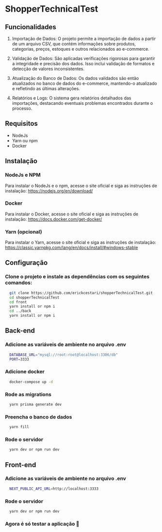 # ShopperTechnicalTest



## Funcionalidades

1. Importação de Dados: O projeto permite a importação de dados a partir de um arquivo CSV, que contém informações sobre produtos, categorias, preços, estoques e outros relacionados ao e-commerce.

2. Validação de Dados: São aplicadas verificações rigorosas para garantir a integridade e precisão dos dados. Isso inclui validação de formatos e detecção de valores inconsistentes.

3. Atualização do Banco de Dados: Os dados validados são então atualizados no banco de dados do e-commerce, mantendo-o atualizado e refletindo as últimas alterações.

4. Relatórios e Logs: O sistema gera relatórios detalhados das importações, destacando eventuais problemas encontrados durante o processo.

## Requisitos

- NodeJs
- Yarn ou npm
- Docker

## Instalação
### NodeJs e NPM

Para instalar o NodeJs e o npm, acesse o site oficial e siga as instruções de instalação: https://nodejs.org/en/download/

### Docker

Para instalar o Docker, acesse o site oficial e siga as instruções de instalação: https://docs.docker.com/get-docker/

### Yarn (opcional)

Para instalar o Yarn, acesse o site oficial e siga as instruções de instalação: https://classic.yarnpkg.com/lang/en/docs/install/#windows-stable

## Configuração
### Clone o projeto e instale as dependências com os seguintes comandos:
```bash
  git clone https://github.com/erickcestari/shopperTechnicalTest.git
  cd shopperTechnicalTest
  cd front
  yarn install or npm i
  cd ../back
  yarn install or npm i
```

## Back-end

### Adicione as variáveis de ambiente no arquivo .env

```bash
  DATABASE_URL="mysql://root:root@localhost:3306/db"
  PORT=3333 
```

### Adicione docker
```bash
  docker-compose up -d
```

### Rode as migrations

```bash
  yarn prisma generate dev
```

### Preencha o banco de dados
```bash
  yarn fill
```

### Rode o servidor
```bash
  yarn dev or npm run dev
```

## Front-end

### Adicione as variáveis de ambiente no arquivo .env
```bash
  NEXT_PUBLIC_API_URL=http://localhost:3333
```

### Rode o servidor
```bash
  yarn dev or npm run dev
```

### Agora é só testar a aplicação 🥳
